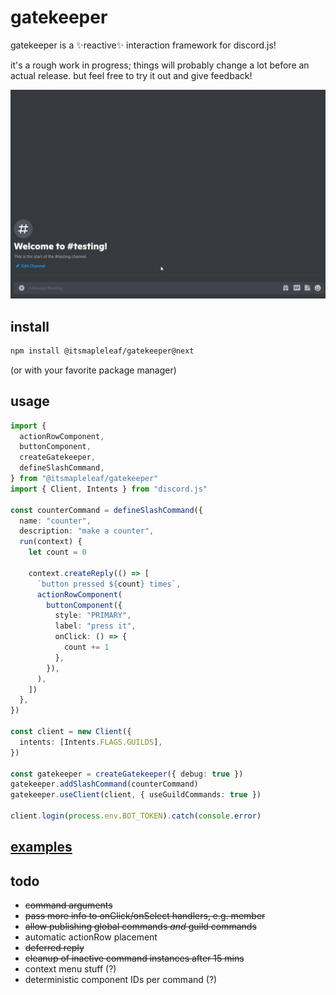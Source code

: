 # gatekeeper

gatekeeper is a ✨reactive✨ interaction framework for discord.js!

it's a rough work in progress; things will probably change a lot before an actual release. but feel free to try it out and give feedback!

![showcase](./showcase.gif)

## install

```sh
npm install @itsmapleleaf/gatekeeper@next
```

(or with your favorite package manager)

## usage

```ts
import {
  actionRowComponent,
  buttonComponent,
  createGatekeeper,
  defineSlashCommand,
} from "@itsmapleleaf/gatekeeper"
import { Client, Intents } from "discord.js"

const counterCommand = defineSlashCommand({
  name: "counter",
  description: "make a counter",
  run(context) {
    let count = 0

    context.createReply(() => [
      `button pressed ${count} times`,
      actionRowComponent(
        buttonComponent({
          style: "PRIMARY",
          label: "press it",
          onClick: () => {
            count += 1
          },
        }),
      ),
    ])
  },
})

const client = new Client({
  intents: [Intents.FLAGS.GUILDS],
})

const gatekeeper = createGatekeeper({ debug: true })
gatekeeper.addSlashCommand(counterCommand)
gatekeeper.useClient(client, { useGuildCommands: true })

client.login(process.env.BOT_TOKEN).catch(console.error)
```

## [examples](./playground/src)

## todo

- ~~command arguments~~
- ~~pass more info to onClick/onSelect handlers, e.g. member~~
- ~~allow publishing global commands _and_ guild commands~~
- automatic actionRow placement
- ~~deferred reply~~
- ~~cleanup of inactive command instances after 15 mins~~
- context menu stuff (?)
- deterministic component IDs per command (?)
